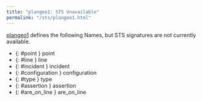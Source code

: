 ```yaml
---
title: "plangeo1: STS Unavailable"
permalink: "/sts/plangeo1.html"
---
```






[plangeo1](/cd/plangeo1)
defines the following Names, but STS signatures are not currently available.


 *  {: #point } point
 *  {: #line } line
 *  {: #incident } incident
 *  {: #configuration } configuration
 *  {: #type } type
 *  {: #assertion } assertion
 *  {: #are_on_line } are_on_line